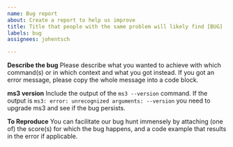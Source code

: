 ```yaml
---
name: Bug report
about: Create a report to help us improve
title: Title that people with the same problem will likely find [BUG]
labels: bug
assignees: johentsch

---
```


**Describe the bug**
Please describe what you wanted to achieve with which command(s) or in which context and what you got instead. If you got an error message, please copy the whole message into a code block.

**ms3 version**
Include the output of the ``ms3 --version`` command. If the output is `ms3: error: unrecognized arguments: --version` you need to upgrade ms3 and see if the bug persists.

**To Reproduce**
You can facilitate our bug hunt immensely by attaching (one of) the score(s) for which the bug happens, and a code example that results in the error if applicable.
